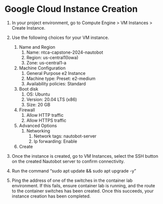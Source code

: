 # Google Cloud Instance Creation
1. In your project environment, go to Compute Engine > VM Instances > Create Instance.
2. Use the following choices for your VM instance.
    1. Name and Region
        1. Name: ntca-capstone-2024-nautobot
        2. Region: us-central1(Iowa)
        3. Zone: us-central1-a
    2. Machine Configuration
        1. General Purpose e2 Instance
        2. Machine type: Preset: e2-medium
        3. Availability policies: Standard
    3. Boot disk
        1. OS: Ubuntu
        2. Version: 20.04 LTS (x86)
        3. Size: 20 GB
    4. Firewall
        1. Allow HTTP traffic
        2. Allow HTTPS traffic
    5. Advanced Options
        1. Networking
            1. Network tags: nautobot-server
            2. Ip forwarding: Enable
    6. Create
 
6.	Once the instance is created, go to VM Instances, select the SSH button on the created Nautobot server to confirm connectivity.
 
 
7.	Run the command “sudo apt update && sudo apt upgrade -y”
 
8.	Ping the address of one of the switches in the container lab environment. If this fails, ensure container lab is running, and the route to the container switches has been created. Once this succeeds, your instance creation has been completed. 


